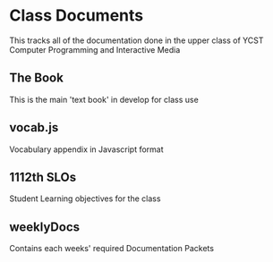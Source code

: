 # Class Documents
This tracks all of the documentation done in the upper class of YCST Computer Programming and Interactive Media

## The Book
This is the main 'text book' in develop for class use

## vocab.js
Vocabulary appendix in Javascript format

## 1112th SLOs
Student Learning objectives for the class

## weeklyDocs
Contains each weeks' required Documentation Packets